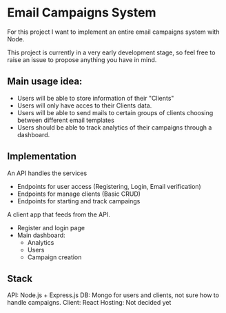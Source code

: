 # Email Campaigns System

For this project I want to implement an entire email campaigns system with Node.

This project is currently in a very early development stage, so feel free to raise an issue to propose anything you have in mind.

## Main usage idea:

- Users will be able to store information of their "Clients"
- Users will only have acces to their Clients data.
- Users will be able to send mails to certain groups of clients choosing between different email templates
- Users should be able to track analytics of their campaigns through a dashboard.

## Implementation

An API handles the services

- Endpoints for user access (Registering, Login, Email verification)
- Endpoints for manage clients (Basic CRUD)
- Endpoints for starting and track campaings

A client app that feeds from the API.

- Register and login page
- Main dashboard:
  - Analytics
  - Users
  - Campaign creation

## Stack

API: Node.js + Express.js
DB: Mongo for users and clients, not sure how to handle campaigns.
Client: React
Hosting: Not decided yet
